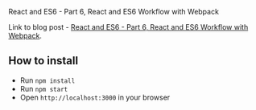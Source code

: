 
React and ES6 - Part 6, React and ES6 Workflow with Webpack

Link to blog post - [React and ES6 - Part 6, React and ES6 Workflow with Webpack](http://yiqizhongchuang.cn/react-and-es6-part-6-react-and-es6-workflow-webpack).

## How to install

* Run `npm install`
* Run `npm start`
* Open `http://localhost:3000` in your browser
